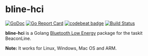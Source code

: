 # bline-hci

[![GoDoc](https://godoc.org/github.com/go-ble/ble?status.svg)](https://godoc.org/github.com/go-ble/ble)
[![Go Report Card](https://goreportcard.com/badge/go-ble/ble)](https://goreportcard.com/report/go-ble/ble)
[![codebeat badge](https://codebeat.co/badges/ba9fae6e-77d2-4173-8587-36ac8756676b)](https://codebeat.co/projects/github-com-go-ble-ble-master)
[![Build Status](https://travis-ci.org/go-ble/ble.svg?branch=master)](https://travis-ci.org/go-ble/ble)

**bline-hci** is a Golang [Bluetooth Low Energy](https://en.wikipedia.org/wiki/Bluetooth_Low_Energy) package for the taskit BeaconLine.

**Note:** It works for Linux, Windows, Mac OS and ARM.

